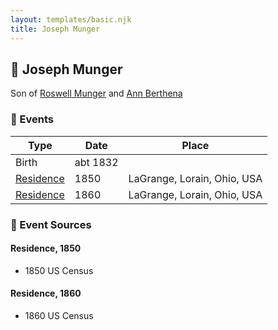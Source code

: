 ```yaml
---
layout: templates/basic.njk
title: Joseph Munger
---
```

## 🔵 Joseph Munger

Son of [Roswell Munger](/people/2/21686617) and [Ann Berthena ](/people/9/91501676)

### 📆 Events

Type | Date | Place
------ | ------ | ------
Birth | abt 1832 |
[Residence](#event-fb07c607-7114-43f8-87f2-60f826b2b12c) | 1850 | LaGrange, Lorain, Ohio, USA
[Residence](#event-80986b6e-b58a-4a24-ae20-405c10fd33d8) | 1860 | LaGrange, Lorain, Ohio, USA

### 📰 Event Sources

#### <a id="event-fb07c607-7114-43f8-87f2-60f826b2b12c"></a> Residence, 1850
* 1850 US Census

#### <a id="event-80986b6e-b58a-4a24-ae20-405c10fd33d8"></a> Residence, 1860
* 1860 US Census
